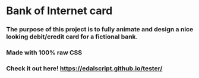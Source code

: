 # Bank of Internet card

### The purpose of this project is to fully animate and design a nice looking debit/credit card for a fictional bank. 

### Made with 100% raw CSS 

### Check it out here! https://edalscript.github.io/tester/
